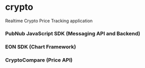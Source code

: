 # crypto
Realtime Crypto Price Tracking application

### PubNub JavaScript SDK (Messaging API and Backend)
### EON SDK (Chart Framework)
### CryptoCompare (Price API)
